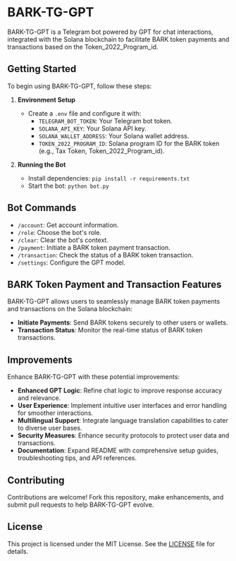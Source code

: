 # BARK-TG-GPT

BARK-TG-GPT is a Telegram bot powered by GPT for chat interactions, integrated with the Solana blockchain to facilitate BARK token payments and transactions based on the Token_2022_Program_id.

## Getting Started

To begin using BARK-TG-GPT, follow these steps:

1. **Environment Setup**
   - Create a `.env` file and configure it with:
     - `TELEGRAM_BOT_TOKEN`: Your Telegram bot token.
     - `SOLANA_API_KEY`: Your Solana API key.
     - `SOLANA_WALLET_ADDRESS`: Your Solana wallet address.
     - `TOKEN_2022_PROGRAM_ID`: Solana program ID for the BARK token (e.g., Tax Token, Token_2022_Program_id).

2. **Running the Bot**
   - Install dependencies: `pip install -r requirements.txt`
   - Start the bot: `python bot.py`

## Bot Commands

- `/account`: Get account information.
- `/role`: Choose the bot's role.
- `/clear`: Clear the bot's context.
- `/payment`: Initiate a BARK token payment transaction.
- `/transaction`: Check the status of a BARK token transaction.
- `/settings`: Configure the GPT model.

## BARK Token Payment and Transaction Features

BARK-TG-GPT allows users to seamlessly manage BARK token payments and transactions on the Solana blockchain:
- **Initiate Payments**: Send BARK tokens securely to other users or wallets.
- **Transaction Status**: Monitor the real-time status of BARK token transactions.

## Improvements

Enhance BARK-TG-GPT with these potential improvements:
- **Enhanced GPT Logic**: Refine chat logic to improve response accuracy and relevance.
- **User Experience**: Implement intuitive user interfaces and error handling for smoother interactions.
- **Multilingual Support**: Integrate language translation capabilities to cater to diverse user bases.
- **Security Measures**: Enhance security protocols to protect user data and transactions.
- **Documentation**: Expand README with comprehensive setup guides, troubleshooting tips, and API references.

## Contributing

Contributions are welcome! Fork this repository, make enhancements, and submit pull requests to help BARK-TG-GPT evolve.

## License

This project is licensed under the MIT License. See the [LICENSE](LICENSE) file for details.
